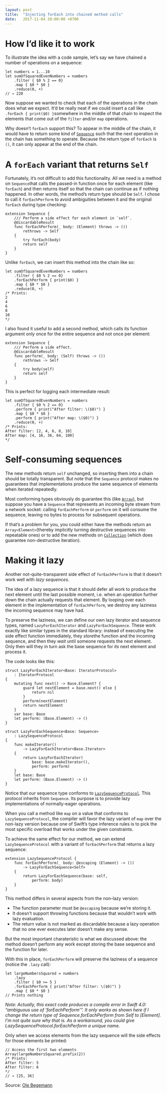 ```yaml
---
layout: post
title:  "Injecting forEach into chained method calls"
date:   2017-11-04 20:00:00 +0700
---
```




# How I’d like it to work

To illustrate the idea with a code sample, let’s say we have chained a number of operations on a sequence:

```
let numbers = 1...10
let sumOfSquaredEvenNumbers = numbers
    .filter { $0 % 2 == 0}
    .map { $0 * $0 }
    .reduce(0, +)
// → 220

```

Now suppose we wanted to check that each of the operations in the chain does what we expect. It’d be really neat if we could insert a call like `.forEach { print($0) }`somewhere in the middle of that chain to inspect the elements that come out of the `filter` and/or `map` operations.

Why doesn’t `forEach` support this? To appear in the middle of the chain, it would have to return some kind of [`Sequence`](https://developer.apple.com/documentation/swift/sequence) such that the next operation in the chain has something to operate. Because the return type of `forEach` is `()`, it can only appear at the end of the chain.

# A `forEach` variant that returns `Self`

Fortunately, it’s not difficult to add this functionality. All we need is a method on `Sequence`that calls the passed-in function once for each element (like `forEach`) and then returns itself so that the chain can continue as if nothing happened. In other words, the method’s return type should be `Self`. I chose to call it `forEachPerform` to avoid ambiguities between it and the original `forEach` during type checking:

```
extension Sequence {
    /// Perform a side effect for each element in `self`.
    @discardableResult
    func forEachPerform(_ body: (Element) throws -> ())
        rethrows -> Self
    {
        try forEach(body)
        return self
    }
}

```

Unlike `forEach`, we can insert this method into the chain like so:

```
let sumOfSquaredEvenNumbers = numbers
    .filter { $0 % 2 == 0}
    .forEachPerform { print($0) }
    .map { $0 * $0 }
    .reduce(0, +)
/* Prints:
2
4
6
8
10
*/

```

I also found it useful to add a second method, which calls its function argument only once for the entire sequence and not once per element:

```
extension Sequence {
    /// Perform a side effect.
    @discardableResult
    func perform(_ body: (Self) throws -> ())
        rethrows -> Self
    {
        try body(self)
        return self
    }
}

```

This is perfect for logging each intermediate result:

```
let sumOfSquaredEvenNumbers = numbers
    .filter { $0 % 2 == 0}
    .perform { print("After filter: \($0)") }
    .map { $0 * $0 }
    .perform { print("After map: \($0)") }
    .reduce(0, +)
/* Prints:
After filter: [2, 4, 6, 8, 10]
After map: [4, 16, 36, 64, 100]
*/

```

# Self-consuming sequences

The new methods return `self` unchanged, so inserting them into a chain should be totally transparent. But note that the `Sequence` protocol makes no guarantees that implementations produce the same sequence of elements when iterated repeatedly.

Most conforming types obviously do guarantee this (like [`Array`](https://developer.apple.com/documentation/swift/array)), but suppose you have a `Sequence` that represents an incoming byte stream from a network socket: calling `forEachPerform` or `perform` on it will consume the sequence, leaving no bytes to process for subsequent operations.

If that’s a problem for you, you could either have the methods return an `Array<Element>`(thereby implicitly turning destructive sequences into repeatable ones) or to add the new methods on [`Collection`](https://developer.apple.com/documentation/swift/collection) (which does guarantee non-destructive iteration).

# Making it lazy

Another not-quite-transparent side effect of `forEachPerform` is that it doesn’t work well with *lazy sequences*.

The idea of a lazy sequence is that it should defer all work to produce the next element until the last possible moment, i.e. when an operation further down the chain actually requests that element. By looping over each element in the implementation of `forEachPerform`, we destroy any laziness the incoming sequence may have had.

To preserve the laziness, we can define our own lazy iterator and sequence types, named `LazyForEachIterator` and `LazyForEachSequence`. These work exactly like similar types in the standard library: instead of executing the side effect function immediately, they *store*the function and the incoming sequence, and then they *wait* until someone requests the next element. Only then will they in turn ask the base sequence for *its* next element and process it.

The code looks like this:

```
struct LazyForEachIterator<Base: IteratorProtocol>
    : IteratorProtocol
{
    mutating func next() -> Base.Element? {
        guard let nextElement = base.next() else {
            return nil
        }
        perform(nextElement)
        return nextElement
    }
    var base: Base
    let perform: (Base.Element) -> ()
}

struct LazyForEachSequence<Base: Sequence>
    : LazySequenceProtocol
{
    func makeIterator()
        -> LazyForEachIterator<Base.Iterator>
    {
        return LazyForEachIterator(
            base: base.makeIterator(),
            perform: perform)
    }
    let base: Base
    let perform: (Base.Element) -> ()
}

```

Notice that our sequence type conforms to [`LazySequenceProtocol`](https://developer.apple.com/documentation/swift/lazysequenceprotocol). This protocol inherits from `Sequence`. Its purpose is to provide lazy implementations of normally-eager operations.

When you call a method like `map` on a value that conforms to `LazySequenceProtocol`, the compiler will favor the lazy variant of `map` over the non-lazy version because one of Swift’s type inference rules is to pick the most specific overload that works under the given constraints.

To achieve the same effect for our method, we can extend `LazySequenceProtocol` with a variant of `forEachPerform` that returns a lazy sequence:

```
extension LazySequenceProtocol {
    func forEachPerform(_ body: @escaping (Element) -> ())
        -> LazyForEachSequence<Self>
    {
        return LazyForEachSequence(base: self,
            perform: body)
    }
}

```

This method differs in several aspects from the non-lazy version:

- The function parameter must be `@escaping` because we’re storing it.
- It doesn’t support throwing functions because that wouldn’t work with lazy evaluation.
- The return value is not marked as discardable because a lazy operation that no one ever executes later doesn’t make any sense.

But the most important charateristic is what we discussed above: the method doesn’t perform any work except storing the base sequence and the function for later.

With this in place, `forEachPerform` will preserve the laziness of a sequence (notice the `.lazy` call):

```
let largeNumbersSquared = numbers
    .lazy
    .filter { $0 >= 5 }
    .forEachPerform { print("After filter: \($0)") }
    .map { $0 * $0 }
// Prints nothing

```

*Note: Actually, this exact code produces a compile error in Swift 4.0: “ambiguous use of ‘forEachPerform’”. It only works as shown here if I change the return type of Sequence.forEachPerform from Self to [Element]. I’m not quite sure why that is. As a workaround, you could give LazySequenceProtocol.forEachPerform a unique name.*

Only when we access elements from the lazy sequence will the side effects for those elements be printed:

```
// Access the first two elements
Array(largeNumbersSquared.prefix(2))
/* Prints:
After filter: 5
After filter: 6
*/
// → [25, 36]
```



Source: [Ole Begemann](https://oleb.net/)